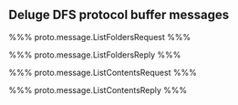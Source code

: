 ## Deluge DFS protocol buffer messages


%%% proto.message.ListFoldersRequest %%%

%%% proto.message.ListFoldersReply %%%

%%% proto.message.ListContentsRequest %%%

%%% proto.message.ListContentsReply %%%
